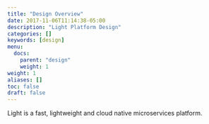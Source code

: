 ```yaml
---
title: "Design Overview"
date: 2017-11-06T11:14:38-05:00
description: "Light Platform Design"
categories: []
keywords: [design]
menu:
  docs:
    parent: "design"
    weight: 1
weight: 1
aliases: []
toc: false
draft: false
---
```


Light is a fast, lightweight and cloud native microservices platform.

